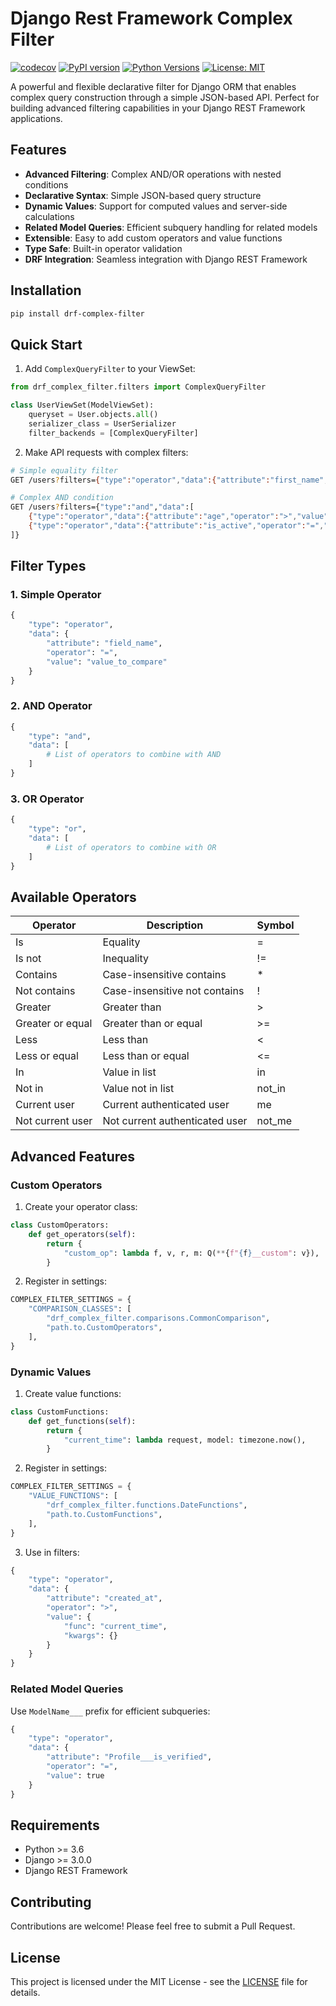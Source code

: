 # Django Rest Framework Complex Filter

[![codecov](https://codecov.io/gh/kit-oz/drf-complex-filter/branch/main/graph/badge.svg?token=B6Z1LWBXOP)](https://codecov.io/gh/kit-oz/drf-complex-filter)
[![PyPI version](https://badge.fury.io/py/drf-complex-filter.svg)](https://badge.fury.io/py/drf-complex-filter)
[![Python Versions](https://img.shields.io/pypi/pyversions/drf-complex-filter.svg)](https://pypi.org/project/drf-complex-filter/)
[![License: MIT](https://img.shields.io/badge/License-MIT-yellow.svg)](https://opensource.org/licenses/MIT)

A powerful and flexible declarative filter for Django ORM that enables complex query construction through a simple JSON-based API. Perfect for building advanced filtering capabilities in your Django REST Framework applications.

## Features

- **Advanced Filtering**: Complex AND/OR operations with nested conditions
- **Declarative Syntax**: Simple JSON-based query structure
- **Dynamic Values**: Support for computed values and server-side calculations
- **Related Model Queries**: Efficient subquery handling for related models
- **Extensible**: Easy to add custom operators and value functions
- **Type Safe**: Built-in operator validation
- **DRF Integration**: Seamless integration with Django REST Framework

## Installation

```bash
pip install drf-complex-filter
```

## Quick Start

1. Add `ComplexQueryFilter` to your ViewSet:

```python
from drf_complex_filter.filters import ComplexQueryFilter

class UserViewSet(ModelViewSet):
    queryset = User.objects.all()
    serializer_class = UserSerializer
    filter_backends = [ComplexQueryFilter]
```

2. Make API requests with complex filters:

```bash
# Simple equality filter
GET /users?filters={"type":"operator","data":{"attribute":"first_name","operator":"=","value":"John"}}

# Complex AND condition
GET /users?filters={"type":"and","data":[
    {"type":"operator","data":{"attribute":"age","operator":">","value":18}},
    {"type":"operator","data":{"attribute":"is_active","operator":"=","value":true}}
]}
```

## Filter Types

### 1. Simple Operator
```python
{
    "type": "operator",
    "data": {
        "attribute": "field_name",
        "operator": "=",
        "value": "value_to_compare"
    }
}
```

### 2. AND Operator
```python
{
    "type": "and",
    "data": [
        # List of operators to combine with AND
    ]
}
```

### 3. OR Operator
```python
{
    "type": "or",
    "data": [
        # List of operators to combine with OR
    ]
}
```

## Available Operators

| Operator | Description | Symbol |
|----------|-------------|---------|
| Is | Equality | = |
| Is not | Inequality | != |
| Contains | Case-insensitive contains | * |
| Not contains | Case-insensitive not contains | ! |
| Greater | Greater than | > |
| Greater or equal | Greater than or equal | >= |
| Less | Less than | < |
| Less or equal | Less than or equal | <= |
| In | Value in list | in |
| Not in | Value not in list | not_in |
| Current user | Current authenticated user | me |
| Not current user | Not current authenticated user | not_me |

## Advanced Features

### Custom Operators

1. Create your operator class:
```python
class CustomOperators:
    def get_operators(self):
        return {
            "custom_op": lambda f, v, r, m: Q(**{f"{f}__custom": v}),
        }
```

2. Register in settings:
```python
COMPLEX_FILTER_SETTINGS = {
    "COMPARISON_CLASSES": [
        "drf_complex_filter.comparisons.CommonComparison",
        "path.to.CustomOperators",
    ],
}
```

### Dynamic Values

1. Create value functions:
```python
class CustomFunctions:
    def get_functions(self):
        return {
            "current_time": lambda request, model: timezone.now(),
        }
```

2. Register in settings:
```python
COMPLEX_FILTER_SETTINGS = {
    "VALUE_FUNCTIONS": [
        "drf_complex_filter.functions.DateFunctions",
        "path.to.CustomFunctions",
    ],
}
```

3. Use in filters:
```python
{
    "type": "operator",
    "data": {
        "attribute": "created_at",
        "operator": ">",
        "value": {
            "func": "current_time",
            "kwargs": {}
        }
    }
}
```

### Related Model Queries

Use `ModelName___` prefix for efficient subqueries:
```python
{
    "type": "operator",
    "data": {
        "attribute": "Profile___is_verified",
        "operator": "=",
        "value": true
    }
}
```

## Requirements

- Python >= 3.6
- Django >= 3.0.0
- Django REST Framework

## Contributing

Contributions are welcome! Please feel free to submit a Pull Request.

## License

This project is licensed under the MIT License - see the [LICENSE](LICENSE) file for details.
